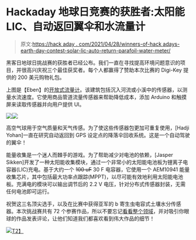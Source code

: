 # Hackaday 地球日竞赛的获胜者:太阳能 LIC、自动返回翼伞和水流量计

> 原文:[https://hack aday . com/2021/04/28/winners-of-hack adays-earth-day-contest-solar-lic-auto-return-parafoil-water-meter/](https://hackaday.com/2021/04/28/winners-of-hackadays-earth-day-contest-solar-lic-auto-return-parafoil-water-flowmeter/)

黑客日地球日挑战赛的获胜者已经公布。我们一直在寻找提高环境问题意识的项目，并很高兴庆祝三个最佳获奖者。每个人都赢得了赞助本次比赛的 Digi-Key 提供的 200 美元购物礼包。

上图是【Eben】的[开放式流量计](https://hackaday.io/project/176376-open-flow-meter)。该建筑包括沉入河流或小溪中的传感器，以测量水流速度。它使用商品管道流量传感器来帮助降低成本，添加 Arduino 和触摸屏来读取传感器并向用户提供 UI。

[![](../Images/63eb2afcab6bbaf6b13e0dbc0625e87e.png)](https://hackaday.com/2021/04/28/winners-of-hackadays-earth-day-contest-solar-lic-auto-return-parafoil-water-flowmeter/parafoil-sensor-package-return/)[![](../Images/a7468b3ef13795ef8fb4b4a6ce0fa8fe.png)](https://hackaday.com/2021/04/28/winners-of-hackadays-earth-day-contest-solar-lic-auto-return-parafoil-water-flowmeter/solar-harvesting-to-supercap/)

高空气球用于空气质量和天气传感。为了使这些传感器包更加可重复使用，[Hadji Yohan]一直在研究自动返回到 GPS 设定点的降落伞回收系统。这是一个自动驾驶的翼伞！

能量收集是一个迷人而棘手的游戏。为了帮助减少对电池的依赖，[Jasper Sikken]开发了一种太阳能收集模块，通过一个非常小的太阳能电池板为锂离子电容器(LIC)充电。基于大约一个 ~~100 uF~~ 30 F 电容器，它使用一个 AEM10941 能量收集芯片，其中包括最大功率点跟踪(MPPT)，以尽可能有效地利用太阳能电池板。充满电的模块可以输出调节后的 2.2 V 电压，针对分布式传感器封装，无需任何电池即可运行。

祝贺这三名顶尖选手，以及在比赛中获得亚军的 b 寄生虫电容式土壤水分传感器。本次挑战赛共有 72 个参赛作品，所以不要忘记[看看整个领域](https://hackaday.io/submissions/earth-day-challenge/list)，并对吸引你眼球的作品发表评论，让他们知道我们都喜欢看到伟大作品的细节！

[![](../Images/39d8e53ba118ed0668bc721968b6c33e.png)T2】](https://hackaday.io/contest/176995-earth-day-challenge)